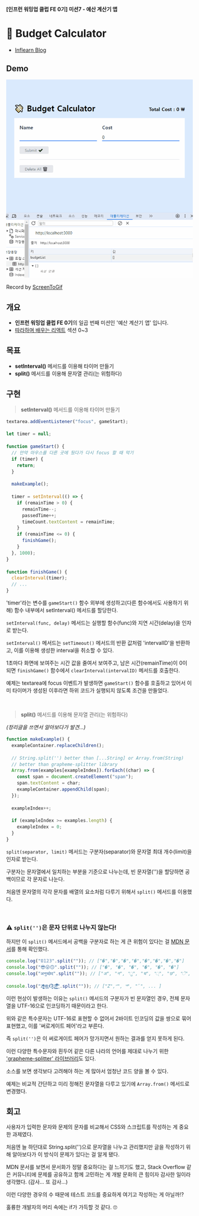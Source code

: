 #### [인프런 워밍업 클럽 FE 0기] 미션7 - 예산 계산기 앱

# 💸 Budget Calculator

- [Inflearn Blog](https://www.inflearn.com/blogs/6950)

## Demo

![Alt text](/8-budget-calculator-app/src/img/budget-calculator-app.gif)

Record by [ScreenToGif](https://www.screentogif.com/)

## 개요

- **인프런 워밍업 클럽 FE 0기**의 일곱 번째 미션인 '예산 계산기 앱' 입니다.
- [따라하며 배우는 리액트](https://www.inflearn.com/course/따라하는-리액트) 섹션 0~3

## 목표

- **setInterval()** 메서드를 이용해 타이머 만들기
- **split()** 메서드를 이용해 문자열 관리(는 위험하다)

## 구현

> **setInterval()** 메서드를 이용해 타이머 만들기

```javascript
textarea.addEventListener("focus", gameStart);

let timer = null;

function gameStart() {
  // 만약 마우스를 다른 곳에 뒀다가 다시 focus 할 때 막기
  if (timer) {
    return;
  }

  makeExample();

  timer = setInterval(() => {
    if (remainTime > 0) {
      remainTime--;
      passedTime++;
      timeCount.textContent = remainTime;
    }
    if (remainTime <= 0) {
      finishGame();
    }
  }, 1000);
}

function finishGame() {
  clearInterval(timer);
  // ...
}
```

'timer'라는 변수를 `gameStart()` 함수 외부에 생성하고(다른 함수에서도 사용하기 위해) 함수 내부에서 setInterval() 메서드를 할당한다.

`setInterval(func, delay)` 메서드는 실행할 함수(func)와 지연 시간(delay)을 인자로 받는다.

`setInterval()` 메서드는 `setTimeout()` 메서드의 반환 값처럼 'intervalID'을 반환하고, 이를 이용해 생성한 interval을 취소할 수 있다.

1초마다 화면에 보여주는 시간 값을 줄여서 보여주고, 남은 시간(remainTime)이 0이 되면 `finishGame()` 함수에서 `clearInterval(intervalID)` 메서드를 호출한다.

예제는 textarea에 focus 이벤트가 발생하면 `gameStart()` 함수를 호출하고 있어서 이미 타이머가 생성된 이후라면 하위 코드가 실행되지 않도록 조건을 만들었다.

<br />

> **split()** 메서드를 이용해 문자열 관리(는 위험하다)

<i>(정리글을 쓰면서 알아보다가 발견...)</i>

```javascript
function makeExample() {
  exampleContainer.replaceChildren();

  // String.split('') better than [...String] or Array.from(String)
  // better than grapheme-splitter library
  Array.from(examples[exampleIndex]).forEach((char) => {
    const span = document.createElement("span");
    span.textContent = char;
    exampleContainer.appendChild(span);
  });

  exampleIndex++;

  if (exampleIndex >= examples.length) {
    exampleIndex = 0;
  }
}
```

`split(separator, limit)` 메서드는 구분자(separator)와 문자열 최대 개수(limit)을 인자로 받는다.

구분자는 문자열에서 일치하는 부분을 기준으로 나누는데, 빈 문자열('')을 할당하면 공백이므로 각 문자로 나눈다.

처음엔 문자열의 각각 문자를 배열의 요소처럼 다루기 위해서 `split()` 메서드를 이용했다.

<br />

### ⚠️ `split('')`은 문자 단위로 나누지 않는다!

하지만 이 `split()` 메서드에서 공백을 구분자로 하는 게 큰 위험이 있다는 걸 [MDN 문서](https://developer.mozilla.org/ko/docs/Web/JavaScript/Reference/Global_Objects/String/split#%EA%B5%AC%EB%AC%B8)를 통해 확인했다.

```javascript
console.log("𝟘𝟙𝟚𝟛".split("")); // ["�","�","�","�","�","�","�","�"]
console.log("😎😜🙃".split("")); // ["�", "�", "�", "�", "�", "�"]
console.log("अनुच्छेद".split("")); // ["अ", "न", "ु", "च", "्", "छ", "े", "द"]

console.log("Z͑ͫ̓ͪ̂ͫ̽͏̴̙̤̞͉͚̯̞̠͍A̴̵̜̰͔ͫ͗͢L̠ͨͧͩ͘G̴̻͈͍͔̹̑͗̎̅͛́Ǫ̵̹̻̝̳͂̌̌͘!͖̬̰̙̗̿̋ͥͥ̂ͣ̐́́͜͞".split("")); // ["Z","͑", "ͫ", "̓", ... ]
```

이런 현상이 발생하는 이유는 `split()` 메서드의 구분자가 빈 문자열인 경우, 전체 문자열을 UTF-16으로 인코딩하기 때문이라고 한다.

위와 같은 특수문자는 UTF-16로 표현할 수 없어서 2바이트 인코딩의 값을 쌍으로 묶어 표현했고, 이를 '써로게이트 페어'라고 부른다.

즉 `split('')`은 이 써로게이트 페어가 망가지면서 원하는 결과를 얻지 못하게 된다.

이런 다양한 특수문자와 흰두어 같은 다른 나라의 언어를 제대로 나누기 위한 ['grapheme-splitter' 라이브러리](https://github.com/orling/grapheme-splitter)도 있다.

소스를 보면 생각보다 고려해야 하는 게 많아서 엄청난 코드 양을 볼 수 있다.

예제는 비교적 간단하고 미리 정해진 문자열을 다루고 있기에 `Array.from()` 메서드로 변경했다.

## 회고

사용자가 입력한 문자와 문제의 문자를 비교해서 CSS와 스크립트를 작성하는 게 중요한 과제였다.

처음엔 늘 하던대로 String.split('')으로 문자열을 나누고 관리했지만 글을 작성하기 위해 알아보다가 이 방식이 문제가 있다는 걸 알게 됐다.

MDN 문서를 보면서 문서화가 정말 중요하다는 걸 느끼기도 했고, Stack Overflow 같은 커뮤니티에 문제를 공유하고 함께 고민하는 게 개발 문화의 큰 힘이자 감사한 일이라 생각했다. (감사... 또 감사...)

이런 다양한 경우의 수 때문에 테스트 코드를 중요하게 여기고 작성하는 게 아닐까!?

훌륭한 개발자의 머리 속에는 if가 가득할 것 같다. 🙄
